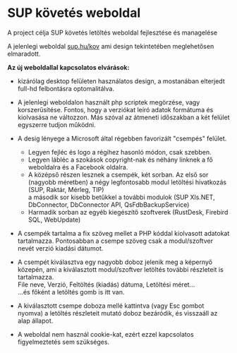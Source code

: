 # SUP követés weboldal
A project célja  SUP követés letöltés weboldal fejlesztése és managelése

A jelenlegi weboldal [sup.hu/kov](https://www.sup.hu/kov) ami design tekintetében meglehetősen elmaradott.

**Az új weboldallal kapcsolatos elvárások:**

- kizárólag desktop felületen használatos design, a mostanában elterjedt full-hd felbontásra optomalitálva.

- A jelenlegi weboldalon használt php scriptek megörzése, vagy korszerűsítése. Fontos, hogy a verziókat leíró adatok formátuma és kiolvasása ne változzon. Más szóval az átmeneti időszakban a két felület egyszerre tudjon működni.

- A desig lényege a Microsoft által régebben favorizált "csempés" felület.  
  - Legyen fejléc és logo a régihez hasonló módon, csak szebben.  
  - Legyen lábléc a szokások copyright-nak és néhány linknek a fő weboldalra és a Facebook oldalra.  
  - A középső részen lesznek a csempék, két sorban. Az első sor (nagyobb méretben) a négy legfontosabb modul letöltési hivatkozás (SUP, Raktár, Mérleg, TIP)  
  a második sor kisebb betűkkel a további modulok (SUP Xls.NET, DbConnector, DbConnector API, QsFdbBackupService)  
  - Harmadik sorban az egyéb kiegészítő szoftverek (RustDesk, Firebird SQL, WebUpdate)

- A csempék tartalma a fix szöveg mellet a PHP kóddal kiolvasott adatokat tartalmazza. Pontosabban a csempe szöveg csak a modul/szoftver nevét verzió kiadási dátumot.  

- A csempét kiválasztva egy nagyobb doboz jelenik meg a képernyő közepén, ami a kiválasztott modul/szoftver letöltés további részleteit is tartalmazza.  
File neve, Verzió, Feltöltés (kiadás) dátuma, Letöltési méret...  
...és főként a letöltés gomb is itt van.

- A kiválasztott csempe doboza mellé kattintva (vagy Esc gombot nyomva) a letöltés részleteit mutató doboz bezáródik, és visszaáll az alap állapot.

- A weboldal nem használ cookie-kat, ezért ezzel kapcsolatos figyelmeztetés sem szükséges.